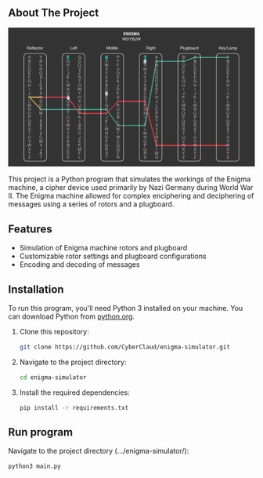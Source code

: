<!-- ABOUT THE PROJECT -->
## About The Project

![Screenshot](photos/Screenshot.png)

This project is a Python program that simulates the workings of the Enigma machine, a cipher device used primarily by Nazi Germany during World War II. The Enigma machine allowed for complex enciphering and deciphering of messages using a series of rotors and a plugboard.

<p align="right"></p>

<!-- FEATURES -->
## Features

* Simulation of Enigma machine rotors and plugboard
* Customizable rotor settings and plugboard configurations
* Encoding and decoding of messages

<p align="right"></p>

<!-- INSTALLATION -->
## Installation

To run this program, you'll need Python 3 installed on your machine. You can download Python from [python.org](https://www.python.org/).

1. Clone this repository:
    ```bash
    git clone https://github.com/CyberClaud/enigma-simulator.git
    ```
2. Navigate to the project directory:
    ```bash
    cd enigma-simulator
    ```
3. Install the required dependencies:
    ```bash
    pip install -r requirements.txt
    ```

<p align="right"></p>

<!-- RUN -->
## Run program

Navigate to the project directory (.../enigma-simulator/):
```bash
python3 main.py
```

<p align="right"></p>
